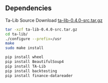 ## Dependencies
Ta-Lib Source Download [ta-lib-0.4.0-src.tar.gz](https://prdownloads.sourceforge.net/ta-lib/ta-lib-0.4.0-src.tar.gz)
```bash
tar -xzf ta-lib-0.4.0-src.tar.gz
cd ta-lib/
./configure --prefix=/usr
make
sudo make install
```

```bash
pip install wheel
pip install BeautifulSoup4
pip install TA-Lib
pip install backtesting
pip install finance-datareader
```
